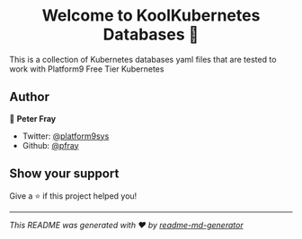 <h1 align="center">Welcome to KoolKubernetes Databases 👋</h1>

This is a collection of Kubernetes databases yaml files that are tested to work with Platform9 Free Tier Kubernetes

## Author

👤 **Peter Fray**

* Twitter: [@platform9sys](https://twitter.com/platform9sys)
* Github: [@pfray](https://github.com/pfray)

## Show your support

Give a ⭐️ if this project helped you!

***
_This README was generated with ❤️ by [readme-md-generator](https://github.com/kefranabg/readme-md-generator)_

